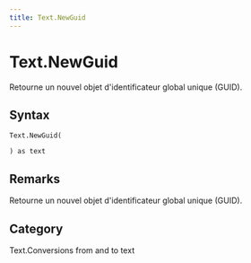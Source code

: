 ```yaml
---
title: Text.NewGuid
---
```


# Text.NewGuid


Retourne un nouvel objet d&#39;identificateur global unique (GUID).


## Syntax

```powerquery
Text.NewGuid(

) as text
```


## Remarks

Retourne un nouvel objet d'identificateur global unique (GUID).



## Category
Text.Conversions from and to text
